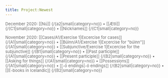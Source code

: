 ```yaml
---
title: Project:Newest
---
```


<div style="font-size:92%;color:dimgray;">
December 2020:
[[Nú]] {/{a2|small|category=no}} •
[[Ætli]] {/{C1|small|category=no}} •
[[Nicknames]] {/{C1|small|category=no}}

November 2020:
[[Cases/A1/Exercise 1|Excercise for cases]] {/{A1|small|category=no}} •
[[Búinn/A1/Exercise 1|Excercise for "búinn"]] {/{A1|small|category=no}} •
[[Subjunctive/Exercise 1|Excercise for the subjunctive]] {/{B1|small|category=no}} •
[[Past participle]] {/{A1|small|category=no}} •
[[Present participle]] {/{B2|small|category=no}} •
[[Asking for things]] {/{A1|small|category=no}} •
[[Possessions]] {/{A1|small|category=no}} •
[[-ó endings|-ó&nbsp;endings]] {/{B2|small|category=no}} •
[[E-books in Icelandic]] {/{B2|small|category=no}}
</div>